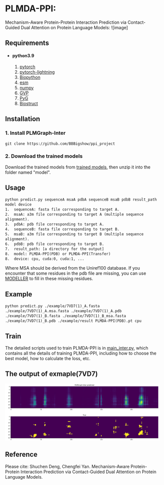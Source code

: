 # PLMDA-PPI:
Mechanism-Aware Protein-Protein Interaction Prediction via Contact-Guided Dual Attention on Protein Language Models:
![image]
## Requirements
- #### python3.9
  1. [pytorch](https://pytorch.org/)
  2. [pytorch-lightning](https://github.com/Lightning-AI/pytorch-lightning)
  2. [Biopython](https://biopython.org/)
  3. [esm](https://github.com/facebookresearch/esm)
  4. [numpy](https://numpy.org/)
  5. [GVP](https://github.com/drorlab/gvp-pytorch)
  6. [PyG](https://pytorch-geometric.readthedocs.io/en/latest/notes/installation.html)  
  7. [Biostruct](https://github.com/BBBigshow/ppi_project/blob/main/mainfig.jpg)
  


## Installation
### 1. Install PLMGraph-Inter
    git clone https://github.com/BBBigshow/ppi_project
### 2. Download the trained models
   Download the trained models from  [trained models](https://drive.google.com/file/d/1Y9eSlIJr-XDG5gREIEeGK4BW_Of0F_UQ/view?usp=sharing), then unzip it into the folder named "model".

## Usage
    python predict.py sequenceA msaA pdbA sequenceB msaB pdbB result_path model device
    1.  sequenceA: fasta file corresponding to target A.
    2.  msaA: a3m file corresponding to target A (multiple sequence alignment).
    3.  pdbA: pdb file corresponding to target A.
    4.  sequenceB: fasta file corresponding to target B.
    5.  msaB: a3m file corresponding to target B (multiple sequence alignment).
    6.  pdbB: pdb file corresponding to target B.
    7.  result_path: [a directory for the output]
    8.  model: PLMDA-PPI(PDB) or PLMDA-PPI(Transfer)
    8.  device: cpu, cuda:0, cuda:1, ...
   Where MSA should be derived from the Uniref100 database. If you encounter that some residues in the pdb file are missing, you can use [MODELLER](https://salilab.org/modeller/tutorial/iterative.html) to fill in these missing residues.

## Example
    python predict.py ./example/7VD7(1)_A.fasta ./example/7VD7(1)_A.msa.fasta ./example/7VD7(1)_A.pdb ./example/7VD7(1)_B.fasta ./example/7VD7(1)_B_msa.fasta ./example/7VD7(1)_B.pdb ./example/result PLMDA-PPI(PDB).pt cpu

## Train
The detailed scripts used to train PLMDA-PPI is in [main_inter.py](https://github.com/ChengfeiYan/PLMGraph-Inter/blob/main/train.py), which contains all the details of training PLMDA-PPI, including how to choose the best model, how to calculate the loss, etc.
    
## The output of exmaple(7VD7)
![image](https://github.com/ChengfeiYan/PLMGraph-Inter/blob/main/data/plmg.jpg)

## Reference  
Please cite: Shuchen Deng, Chengfei Yan. Mechanism-Aware Protein-Protein Interaction Prediction via Contact-Guided Dual Attention on Protein Language Models.
